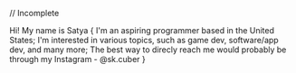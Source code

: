 // Incomplete

Hi! My name is Satya
{
	I'm an aspiring programmer based in the United States;
	I'm interested in various topics, such as game dev, software/app dev, and many more;
	The best way to direcly reach me would probably be through my Instagram - @sk.cuber
}
